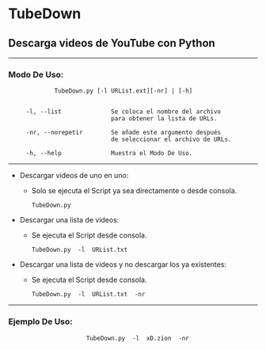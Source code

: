 # TubeDown
## Descarga videos de YouTube con Python

- - -

### Modo De Uso:

                 TubeDown.py [-l URList.ext][-nr] | [-h]


         -l, --list              Se coloca el nombre del archivo
                                 para obtener la lista de URLs.

         -nr, --norepetir        Se añade este argumento después
                                 de seleccionar el archivo de URLs.

         -h, --help              Muestra el Modo De Uso.


- - -


 * Descargar videos de uno en uno:
 
    - Solo se ejecuta el Script ya sea directamente o desde consola.
        
        ```batch
        TubeDown.py
        ```
 * Descargar una lista de videos:
 
    - Se ejecuta el Script desde consola.
        
        ```batch
        TubeDown.py  -l  URList.txt
        ```
        
 * Descargar una lista de videos y no descargar los ya existentes:
 
    - Se ejecuta el Script desde consola.
        
        ```batch
        TubeDown.py  -l  URList.txt  -nr
        ```

- - -

### Ejemplo De Uso:

```batch
                      TubeDown.py  -l  xD.zion  -nr
```
